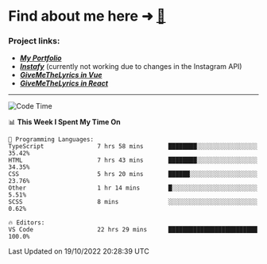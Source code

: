 # Find about me here ➜ [🧑](https://pauabella.dev)

### Project links:
- ***[My Portfolio](https://pauabella.dev)***
- ***[Instafy](https://instafy.me)*** (currently not working due to changes in the Instagram API)
- ***[GiveMeTheLyrics in Vue](https://lyrics.pauabella.dev)***
- ***[GiveMeTheLyrics in React](https://pauabella.dev/GiveMeTheLyrics)***

---
<!--START_SECTION:waka-->
![Code Time](http://img.shields.io/badge/Code%20Time-1%2C567%20hrs-blue)

📊 **This Week I Spent My Time On** 

```text
💬 Programming Languages: 
TypeScript               7 hrs 58 mins       ████████░░░░░░░░░░░░░░░░░   35.42% 
HTML                     7 hrs 43 mins       ████████░░░░░░░░░░░░░░░░░   34.35% 
CSS                      5 hrs 20 mins       ██████░░░░░░░░░░░░░░░░░░░   23.76% 
Other                    1 hr 14 mins        █░░░░░░░░░░░░░░░░░░░░░░░░   5.51% 
SCSS                     8 mins              ░░░░░░░░░░░░░░░░░░░░░░░░░   0.62%

🔥 Editors: 
VS Code                  22 hrs 29 mins      █████████████████████████   100.0%

```


 Last Updated on 19/10/2022 20:28:39 UTC
<!--END_SECTION:waka-->
